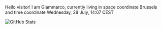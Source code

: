 Hello visitor! I am Giammarco, currently living in space coordinate Brussels and time coordinate Wednesday, 28 July, 14:07 CEST

![GitHub Stats](https://github-readme-stats.vercel.app/api?username=grcasanova)
